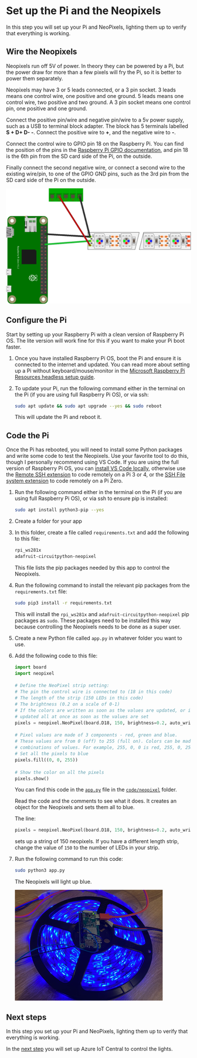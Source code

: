 # Set up the Pi and the Neopixels

In this step you will set up your Pi and NeoPixels, lighting them up to verify that everything is working.

## Wire the Neopixels

Neopixels run off 5V of power. In theory they can be powered by a Pi, but the power draw for more than a few pixels will fry the Pi, so it is better to power them separately.

Neopixels may have 3 or 5 leads connected, or a 3 pin socket. 3 leads means one control wire, one positive and one ground. 5 leads means one control wire, two positive and two ground. A 3 pin socket means one control pin, one positive and one ground.

Connect the positive pin/wire and negative pin/wire to a 5v power supply, such as a USB to terminal block adapter. The block has 5 terminals labelled **S + D+ D- -**. Connect the positive wire to **+**, and the negative wire to **-**.

Connect the control wire to GPIO pin 18 on the Raspberry Pi. You can find the position of the pins in the [Raspberry Pi GPIO documentation](https://www.raspberrypi.org/documentation/usage/gpio/), and pin 18 is the 6th pin from the SD card side of the Pi, on the outside.

Finally connect the second negative wire, or connect a second wire to the existing wire/pin, to one of the GPIO GND pins, such as the 3rd pin from the SD card side of the Pi on the outside.

![Wiring diagram](../images/wiring.png)

## Configure the Pi

Start by setting up your Raspberry Pi with a clean version of Raspberry Pi OS. The lite version will work fine for this if you want to make your Pi boot faster.

1. Once you have installed Raspberry Pi OS, boot the Pi and ensure it is connected to the internet and updated. You can read more about setting up a Pi without keyboard/mouse/monitor in the [Microsoft Raspberry Pi Resources headless setup guide](https://github.com/microsoft/rpi-resources/tree/master/headless-setup).

1. To update your Pi, run the following command either in the terminal on the Pi (if you are using full Raspberry Pi OS), or via ssh:

    ```sh
    sudo apt update && sudo apt upgrade --yes && sudo reboot
    ```

    This will update the Pi and reboot it.

## Code the Pi

Once the Pi has rebooted, you will need to install some Python packages and write some code to test the Neopixels. Use your favorite tool to do this, though I personally recommend using VS Code. If you are using the full version of Raspberry Pi OS, you can [install VS Code locally](https://www.jimbobbennett.io/run-visual-studio-code-on-a-raspberry-pi/), otherwise use the [Remote SSH extension](https://code.visualstudio.com/docs/remote/ssh?WT.mc_id=academic-10672-jabenn) to code remotely on a Pi 3 or 4, or the [SSH File system extension](https://marketplace.visualstudio.com/items?itemName=Kelvin.vscode-sshfs&WT.mc_id=academic-10672-jabenn) to code remotely on a Pi Zero.

1. Run the following command either in the terminal on the Pi (if you are using full Raspberry Pi OS), or via ssh to ensure pip is installed:

    ```sh
    sudo apt install python3-pip --yes
    ```

1. Create a folder for your app

1. In this folder, create a file called `requirements.txt` and add the following to this file:

    ```sh
    rpi_ws281x
    adafruit-circuitpython-neopixel
    ```

    This file lists the pip packages needed by this app to control the Neopixels.

1. Run the following command to install the relevant pip packages from the `requirements.txt` file:

    ```sh
    sudo pip3 install -r requirements.txt
    ```

    This will install the `rpi_ws281x` and `adafruit-circuitpython-neopixel` pip packages as `sudo`. These packages need to be installed this way because controlling the Neopixels needs to be done as a super user.

1. Create a new Python file called `app.py` in whatever folder you want to use.

1. Add the following code to this file:

    ```python
    import board
    import neopixel

    # Define the NeoPixel strip setting:
    # The pin the control wire is connected to (18 in this code)
    # The length of the strip (150 LEDs in this code)
    # The brightness (0.2 on a scale of 0-1)
    # If the colors are written as soon as the values are updated, or if they need to be
    # updated all at once as soon as the values are set
    pixels = neopixel.NeoPixel(board.D18, 150, brightness=0.2, auto_write=False)

    # Pixel values are made of 3 components - red, green and blue.
    # These values are from 0 (off) to 255 (full on). Colors can be made using different
    # combinations of values. For example, 255, 0, 0 is red, 255, 0, 255 is purple.
    # Set all the pixels to blue
    pixels.fill((0, 0, 255))

    # Show the color on all the pixels
    pixels.show()
    ```

    You can find this code in the [`app.py`](../code/neopixel/app.py) file in the [`code/neopixel`](../code/neopixel) folder.

    Read the code and the comments to see what it does. It creates an object for the Neopixels and sets them all to blue.

    The line:

    ```python
    pixels = neopixel.NeoPixel(board.D18, 150, brightness=0.2, auto_write=False)
    ```

    sets up a string of 150 neopixels. If you have a different length strip, change the value of `150` to the number of LEDs in your strip.

1. Run the following command to run this code:

    ```sh
    sudo python3 app.py
    ```

    The Neopixels will light up blue.

    ![Neopixels lit up in blue](../images/blue-pixels.png)

## Next steps

In this step you set up your Pi and NeoPixels, lighting them up to verify that everything is working.

In the [next step](./set-up-iot-central.md) you will set up Azure IoT Central to control the lights.

